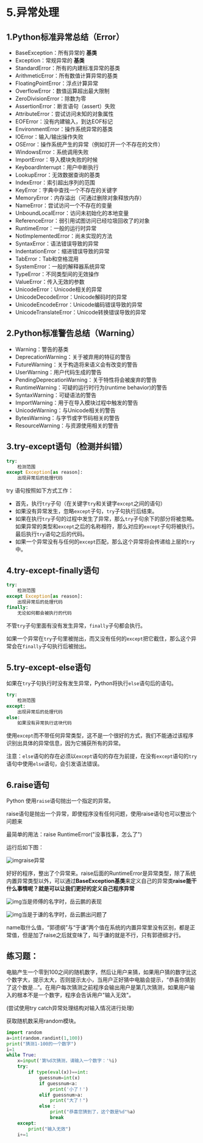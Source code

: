 # 5.异常处理

## 1.Python标准异常总结（Error）

- BaseException：所有异常的 **基类**
- Exception：常规异常的 **基类**
- StandardError：所有的内建标准异常的基类
- ArithmeticError：所有数值计算异常的基类
- FloatingPointError：浮点计算异常
- OverflowError：数值运算超出最大限制
- ZeroDivisionError：除数为零
- AssertionError：断言语句（assert）失败
- AttributeError：尝试访问未知的对象属性
- EOFError：没有内建输入，到达EOF标记
- EnvironmentError：操作系统异常的基类
- IOError：输入/输出操作失败
- OSError：操作系统产生的异常（例如打开一个不存在的文件）
- WindowsError：系统调用失败
- ImportError：导入模块失败的时候
- KeyboardInterrupt：用户中断执行
- LookupError：无效数据查询的基类
- IndexError：索引超出序列的范围
- KeyError：字典中查找一个不存在的关键字
- MemoryError：内存溢出（可通过删除对象释放内存）
- NameError：尝试访问一个不存在的变量
- UnboundLocalError：访问未初始化的本地变量
- ReferenceError：弱引用试图访问已经垃圾回收了的对象
- RuntimeError：一般的运行时异常
- NotImplementedError：尚未实现的方法
- SyntaxError：语法错误导致的异常
- IndentationError：缩进错误导致的异常
- TabError：Tab和空格混用
- SystemError：一般的解释器系统异常
- TypeError：不同类型间的无效操作
- ValueError：传入无效的参数
- UnicodeError：Unicode相关的异常
- UnicodeDecodeError：Unicode解码时的异常
- UnicodeEncodeError：Unicode编码错误导致的异常
- UnicodeTranslateError：Unicode转换错误导致的异常

## 2.Python标准警告总结（Warning）

- Warning：警告的基类
- DeprecationWarning：关于被弃用的特征的警告
- FutureWarning：关于构造将来语义会有改变的警告
- UserWarning：用户代码生成的警告
- PendingDeprecationWarning：关于特性将会被废弃的警告
- RuntimeWarning：可疑的运行时行为(runtime behavior)的警告
- SyntaxWarning：可疑语法的警告
- ImportWarning：用于在导入模块过程中触发的警告
- UnicodeWarning：与Unicode相关的警告
- BytesWarning：与字节或字节码相关的警告
- ResourceWarning：与资源使用相关的警告

## 3.try-except语句（检测并纠错）

```python
try:
    检测范围
except Exception[as reason]:
    出现异常后的处理代码
```

try 语句按照如下方式工作：

- 首先，执行`try`子句（在关键字`try`和关键字`except`之间的语句）
- 如果没有异常发生，忽略`except`子句，`try`子句执行后结束。
- 如果在执行`try`子句的过程中发生了异常，那么`try`子句余下的部分将被忽略。如果异常的类型和`except`之后的名称相符，那么对应的`except`子句将被执行。最后执行`try`语句之后的代码。
- 如果一个异常没有与任何的`except`匹配，那么这个异常将会传递给上层的`try`中。

## 4.try-except-finally语句

```python
try:
    检测范围
except Exception[as reason]:
    出现异常后的处理代码
finally:
    无论如何都会被执行的代码
```

不管`try`子句里面有没有发生异常，`finally`子句都会执行。

如果一个异常在`try`子句里被抛出，而又没有任何的`except`把它截住，那么这个异常会在`finally`子句执行后被抛出。

## 5.try-except-else语句

如果在`try`子句执行时没有发生异常，Python将执行`else`语句后的语句。

```python
try:
    检测范围
except:
    出现异常后的处理代码
else:
    如果没有异常执行这块代码
```

使用`except`而不带任何异常类型，这不是一个很好的方式，我们不能通过该程序识别出具体的异常信息，因为它捕获所有的异常。

注意：`else`语句的存在必须以`except`语句的存在为前提，在没有`except`语句的`try`语句中使用`else`语句，会引发语法错误。

## 6.raise语句

Python 使用`raise`语句抛出一个指定的异常。

raise语句是抛出一个异常，即使程序没有任何问题，使用raise语句也可以整出个问题来

最简单的用法：raise RuntimeError("没事找事，怎么了")

运行后如下图：

![img](https://pics2.baidu.com/feed/96dda144ad34598252a26f2c14f886a9cbef8471.jpeg?token=4871134cbf2666e053a333ca677d00a7&s=1241B14293F4BF700ED4C909000030CB)raise异常

好好的程序，整出了个异常来。raise后面的RuntimeError是异常类型，除了系统内置异常类型以外，可以通过**BaseException基类**来定义自己的异常类**raise能干什么事情呢？就是可以让我们更好的定义自己程序异常**

![img](https://pics5.baidu.com/feed/4034970a304e251f664e24edbf8a7e137f3e537f.jpeg?token=45ea521384f3eaa7d9eb7c522b1c33a4&s=1A01A14E8FE48F701C7494030000A0CB)当是师傅的名字时，岳云鹏的表现

![img](https://pics6.baidu.com/feed/dc54564e9258d109e443e30ec9547bbb6d814dfe.jpeg?token=6d21963dd309e15a4716fffb54dbc0da&s=1A01A148CBF08E53185CBC03000070CA)当是于谦的名字时，岳云鹏出问题了

name取什么值，“郭德纲”与“于谦”两个值在系统的内置异常里没有区别，都是正常值，但是加了raise之后就变味了，叫于谦的就是不行，只有郭德纲才行。

## 练习题：

电脑产生一个零到100之间的随机数字，然后让用户来猜，如果用户猜的数字比这个数字大，提示太大，否则提示太小，当用户正好猜中电脑会提示，“恭喜你猜到了这个数是…”。在用户每次猜测之前程序会输出用户是第几次猜测，如果用户输入的根本不是一个数字，程序会告诉用户"输入无效"。

(尝试使用try catch异常处理结构对输入情况进行处理)

获取随机数采用random模块。

```python
import random
a=int(random.randint(1,100))
print("猜测1-100的一个数字")
i=1
while True:
    x=input('第%d次猜测，请输入一个数字：'%i)
    try:
        if type(eval(x))==int:
            guessnum=int(x)
            if guessnum<a:
                print('小了！')
            elif guessnum>a:
                print("大了！")
            else :
                print("恭喜您猜到了，这个数是%d"%a)
                break
    except:
        print("输入无效")
    i+=1
```

